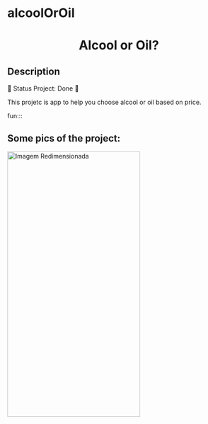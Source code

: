 ﻿# alcoolOrOil

 <H1 align="center">Alcool or Oil?</H1>

<H2 aling="center">Description</H2>

<p>🚧  Status Project: Done 🚧</p>

<p>This projetc is app to help you choose alcool or oil based on price.</p>

<p>fun::: </p>

<h2>Some pics of the project:</h2>

<img src="https://github.com/gitGustavoH/alcoolOrOil/assets/128552810/83f82848-3119-40d4-b852-42283fe2f5f6" alt="Imagem Redimensionada" align="center" width="300" height="600">

